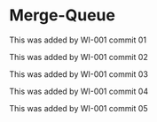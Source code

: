 # Merge-Queue

This was added by WI-001 commit 01

This was added by WI-001 commit 02

This was added by WI-001 commit 03

This was added by WI-001 commit 04

This was added by WI-001 commit 05
